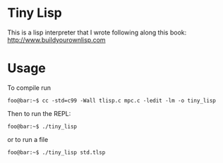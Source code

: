 # Tiny Lisp

This is a lisp interpreter that I wrote following along this book:
http://www.buildyourownlisp.com  


# Usage
To compile run
```console
foo@bar:~$ cc -std=c99 -Wall tlisp.c mpc.c -ledit -lm -o tiny_lisp
```

Then to run the REPL:
```console
foo@bar:~$ ./tiny_lisp
```

or to run a file

```console
foo@bar:~$ ./tiny_lisp std.tlsp
```
